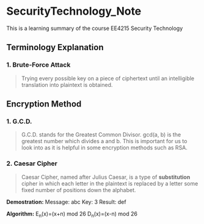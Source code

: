# SecurityTechnology_Note
This is a learning summary of the course EE4215 Security Technology
## Terminology Explanation

### 1. Brute-Force Attack
>   Trying every possible key on a piece of ciphertext until an intelligible translation into plaintext is obtained.

## Encryption Method

### 1. G.C.D.
>   G.C.D. stands for the Greatest Common Divisor. gcd(a, b) is the greatest number which divides a and b. This is important for us to look into as it is helpful in some encryption methods such as RSA.

### 2. Caesar Cipher
>   Caesar Cipher, named after Julius Caesar, is a type of **substitution** cipher in which each letter in the plaintext is replaced by a letter some fixed number of positions down the alphabet.

**Demostration:**
Message: abc
Key: 3
Result: def

**Algorithm:**
E<sub>n</sub>(x)=(x+n) mod 26
D<sub>n</sub>(x)=(x-n) mod 26
